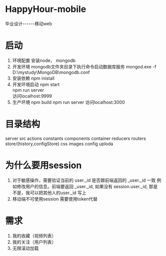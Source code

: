 # HappyHour-mobile
毕业设计------移动web

# 启动
1. 环境配置
	安装node， mongodb
2. 开发环境
	mongodb文件夹目录下执行命令启动数据库服务
	mongod.exe -f D:\mystudy\MongoDB\mongodb.conf
3. 安装依赖
	npm inistall  
4. 开发环境启动
	npm start  
	npm run server  
	访问localhost:9999
5. 生产坏境
	npm build 
	npm run server
	访问localhost:3000

# 目录结构
server
src
	actions
	constants
	components
	container
	reducers
	routers
	store/(history,configStore)
	css
	images
config
uploda
# 为什么要用session 
1. 对于敏感操作，需要验证当前的 user._id 是否跟前端返回的 _user._id 一致
例如修改用户的信息。前端要返回 _user._id, 如果没有 session.user._id, 那是不是，我可以把其他人的user._id 写上
2. 移动端不可使用session 需要使用token代替

# 需求
1. 我的收藏（视频列表）
2. 我的关注（用户列表）
3. 无限滚动加载